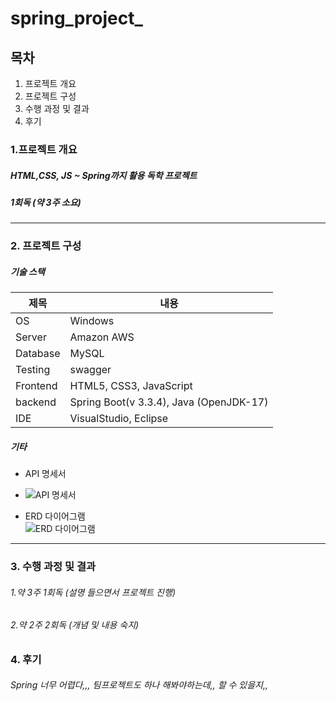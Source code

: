 # spring_project_

목차
-----------------------
1. 프로젝트 개요
2. 프로젝트 구성
3. 수행 과정 및 결과
4. 후기



### 1.프로젝트 개요
##### HTML,CSS, JS ~ Spring까지 활용 독학 프로젝트
##### 1회독 (약 3주 소요)
--------------------

### 2. 프로젝트 구성   
##### 기술 스택
|제목|내용|
|------|---|
|OS|Windows|
|Server|Amazon AWS|
|Database|MySQL|
|Testing|swagger|
|Frontend|HTML5, CSS3, JavaScript|
|backend|Spring Boot(v 3.3.4), Java (OpenJDK-17)|
|IDE|VisualStudio, Eclipse|
    
   
##### 기타   
- API 명세서   
- ![API 명세서](https://github.com/user-attachments/assets/d84588d1-cf59-4a28-909e-4796eed2b171)   
     
- ERD 다이어그램   
  ![ERD 다이어그램](https://github.com/user-attachments/assets/1d04c0fd-52da-456f-a5bf-365d4df9a280)

 ---------- 


### 3. 수행 과정 및 결과
###### 1.약 3주 1회독 (설명 들으면서 프로젝트 진행)
###### 2.약 2주 2회독 (개념 및 내용 숙지)


### 4. 후기
###### Spring 너무 어렵다,,, 팀프로젝트도 하나 해봐야하는데,, 할 수 있을지,,
